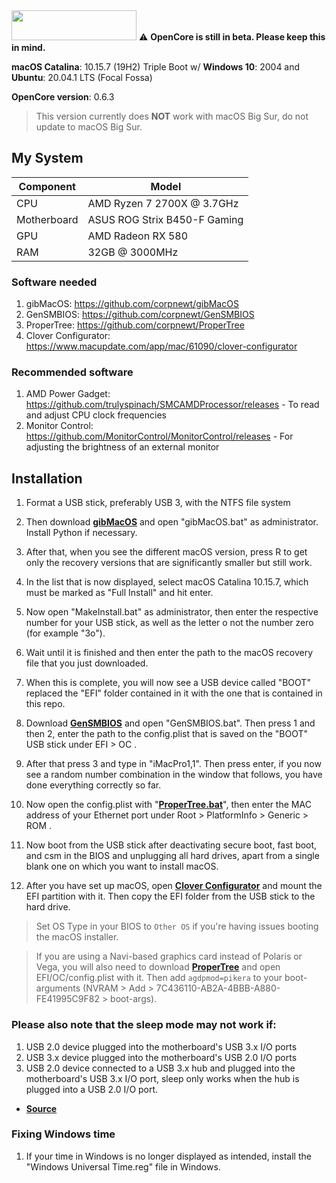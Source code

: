 <img src="https://github.com/acidanthera/OpenCorePkg/blob/master/Docs/Logos/OpenCore_with_text_Small.png" width="200" height="48"/>
⚠️ <b>OpenCore is still in beta. Please keep this in mind.</b>

**macOS Catalina**: 10.15.7 (19H2) Triple Boot w/ **Windows 10**: 2004 and **Ubuntu**: 20.04.1 LTS (Focal Fossa)

**OpenCore version**: 0.6.3 <br>

> This version currently does <b>NOT</b> work with macOS Big Sur, do not update to macOS Big Sur.

## My System
| **Component** | **Model** |
| ------------- | --------- |
| CPU | AMD Ryzen 7 2700X @ 3.7GHz |
| Motherboard | ASUS ROG Strix B450-F Gaming |
| GPU | AMD Radeon RX 580 |
| RAM | 32GB @ 3000MHz |

### Software needed
1. gibMacOS: https://github.com/corpnewt/gibMacOS
2. GenSMBIOS: https://github.com/corpnewt/GenSMBIOS 
3. ProperTree: https://github.com/corpnewt/ProperTree
4. Clover Configurator: https://www.macupdate.com/app/mac/61090/clover-configurator

### Recommended software
1. AMD Power Gadget: https://github.com/trulyspinach/SMCAMDProcessor/releases - To read and adjust CPU clock frequencies
2. Monitor Control: https://github.com/MonitorControl/MonitorControl/releases - For adjusting the brightness of an external monitor

## Installation
  1. Format a USB stick, preferably USB 3, with the NTFS file system
  2. Then download [**gibMacOS**](https://github.com/corpnewt/gibMacOS) and open "gibMacOS.bat" as administrator. Install Python if necessary.
  3. After that, when you see the different macOS version, press R to get only the recovery versions that are significantly smaller but still work.
  4. In the list that is now displayed, select macOS Catalina 10.15.7, which must be marked as "Full Install" and hit enter.
  5. Now open "MakeInstall.bat" as administrator, then enter the respective number for your USB stick, as well as the letter o not the number zero (for example "3o").
  6. Wait until it is finished and then enter the path to the macOS recovery file that you just downloaded.
  7. When this is complete, you will now see a USB device called "BOOT" replaced the "EFI" folder contained in it with the one that is contained in this repo.
  
  8. Download [**GenSMBIOS**](https://github.com/corpnewt/GenSMBIOS) and open "GenSMBIOS.bat". Then press 1 and then 2, enter the path to the config.plist that is saved on the "BOOT" USB stick under EFI > OC .
  9. After that press 3 and type in "iMacPro1,1". Then press enter, if you now see a random number combination in the window that follows, you have done everything correctly so far.
  10. Now open the config.plist with "[**ProperTree.bat**](https://github.com/corpnewt/ProperTree)", then enter the MAC address of your Ethernet port under Root > PlatformInfo > Generic > ROM .
  11. Now boot from the USB stick after deactivating secure boot, fast boot, and csm in the BIOS and unplugging all hard drives, apart from a single blank one on which you want to install macOS.
  12. After you have set up macOS, open [**Clover Configurator**](https://www.macupdate.com/app/mac/61090/clover-configurator) and mount the EFI partition with it. Then copy the EFI folder from the USB stick to the hard drive.

> Set OS Type in your BIOS to `Other OS` if you're having issues booting the macOS installer.

> If you are using a Navi-based graphics card instead of Polaris or Vega, you will also need to download [**ProperTree**](https://github.com/corpnewt/ProperTree) and open EFI/OC/config.plist with it. Then add `agdpmod=pikera` to your boot-arguments (NVRAM > Add > 7C436110-AB2A-4BBB-A880-FE41995C9F82 > boot-args).

### Please also note that the sleep mode may not work if:
1. USB 2.0 device plugged into the motherboard's USB 3.x I/O ports<br>
2. USB 3.x device plugged into the motherboard's USB 2.0 I/O ports<br>
3. USB 2.0 device connected to a USB 3.x hub and plugged into the motherboard's USB 3.x I/O port, sleep only works when the hub is plugged into a USB 2.0 I/O port.<br>
- [**Source**](https://amd-osx.com/forum/viewtopic.php?f=61&t=9294)

### Fixing Windows time
1. If your time in Windows is no longer displayed as intended, install the "Windows Universal Time.reg" file in Windows.
